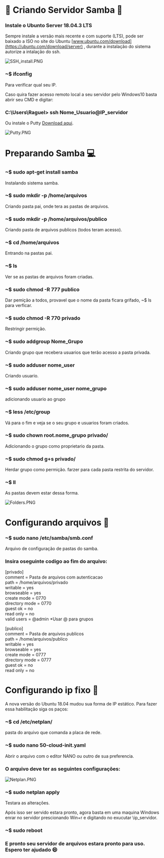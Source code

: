 # :file_folder: Criando Servidor Samba :file_folder:

### Instale o Ubunto Server 18.04.3 LTS  
Sempre instale a versão mais recente e com suporte (LTS), pode ser baixado a ISO no site do Ubuntu [www.ubuntu.com/download](https://ubuntu.com/download/server) , durante a instalação do sistema autorize a intalação do ssh.

![SSH_install.PNG](https://github.com/CaioFranzo/Server_Samba/blob/master/SSH_install.PNG?raw=true)  


### ~$ ifconfig  
Para verificar qual seu IP.

Caso quira fazer acesso remoto local a seu servidor pelo Windows10 basta abrir seu CMD e digitar:  
### C:\Users\Raguel> ssh Nome_Usuario@IP_servidor  

Ou instale o Putty [Download aqui](https://www.ssh.com/ssh/putty/download).  
  
![Putty.PNG](https://github.com/CaioFranzo/Server_Samba/blob/master/Putty.PNG?raw=true)  

# Preparando Samba :computer:

### ~$ sudo apt-get install samba  
Instalando sistema samba.

### ~$ sudo mkdir -p /home/arquivos  
Criando pasta pai, onde tera as pastas de arquivos.  

### ~$ sudo mkdir -p /home/arquivos/publico  
Criando pasta de arquivos publicos (todos teram acesso).  

### ~$ cd /home/arquivos  
Entrando na pastas pai.

### ~$ ls
Ver se as pastas de arquivos foram criadas.

### ~$ sudo chmod -R 777 publico  
Dar pemição a todos, provavel que o nome da pasta ficara grifado, ~$ ls para verficar.

### ~$ sudo chmod -R 770 privado
Restringir permição.  

### ~$ sudo addgroup Nome_Grupo
Criando grupo que recebera usuarios que terão acesso a pasta privada.

### ~$ sudo adduser nome_user  
Criando usuario.

### ~$ sudo adduser nome_user nome_grupo
adicionando usuario ao grupo

### ~$  less /etc/group
Vá para o fim e veja se o seu grupo e usuarios foram criados.  

### ~$ sudo chown root.nome_grupo privado/
Adicionando o grupo como proprietario da pasta.

### ~$ sudo chmod g+s privado/
Herdar grupo como permição. farzer para cada pasta restrita do servidor.

### ~$ ll
As pastas devem estar dessa forma.

![Folders.PNG](https://github.com/CaioFranzo/Server_Samba/blob/master/Folders.PNG?raw=true)  

# Configurando arquivos :bookmark_tabs:

### ~$ sudo nano /etc/samba/smb.conf
Arquivo de configuração de pastas do samba.  

### Insira oseguinte codigo ao fim do arquivo:  

[privado]  
comment = Pasta de arquivos com autenticacao  
path = /home/arquivos/privado  
writable = yes  
browseable = yes  
create mode = 0770  
directory mode = 0770  
guest ok = no  
read only = no  
valid users = @admin *Usar @ para grupos  

[publico]  
comment = Pasta de arquivos publicos  
path = /home/arquivos/publico  
writable = yes  
browseable = yes  
create mode = 0777  
directory mode = 0777  
guest ok = no  
read only = no  

# Configurando ip fixo :space_invader:

A nova versão do Ubuntu 18.04 mudou sua forma de IP estático. Para fazer essa habilitação siga os paços:  
   
### ~$ cd /etc/netplan/
pasta do arquivo que comanda a placa de rede.

### ~$ sudo nano 50-cloud-init.yaml
Abrir o arquivo com o editor NANO ou outro de sua preferencia.  

### O arquivo deve ter as seguintes configurações:  

![Netplan.PNG](https://github.com/CaioFranzo/Server_Samba/blob/master/Netplan.PNG?raw=true)  

### ~$ sudo netplan apply
Testara as alterações.  

Após isso ser servido estara pronto, agora basta em uma maquina Windows enrar no servidor prescionando Win+r e digitando no exucutar \\ip_servidor.  

### ~$ sudo reboot
### E pronto seu servidor de arquivos estara pronto para uso. Espero ter ajudado :smile:
